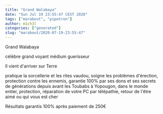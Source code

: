 ```yaml
---
title: "Grand Walabaya"
date: "Sun Jul 19 23:55:47 CEST 2020"
tags: ["marabout", "pipotron"]
author: m1ch3l
categories: ["generated"]
slug: "marabout/2020-07-19-23:55:47"
---
```


Grand Walabaya

célèbre grand voyant médium guerisseur

Il vient d'arriver sur Terre

pratique la sorcellerie et les rites vaudou, soigne les problèmes d'érection, protection contre les ennemis, garantie 100% par ses dons et ses secrets de générations depuis avant les Toubabs à Yopougon, dans le monde entier, protection, réparation de votre PC par télépathie, retour de l'être aimé ou qui vous est cher

Résultats garantis 100% après paiement de 250€
